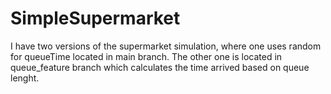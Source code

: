 # SimpleSupermarket

I have two versions of the supermarket simulation, where one uses random for queueTime located in main branch. 
The other one is located in queue_feature branch which calculates the time arrived based on queue lenght.
